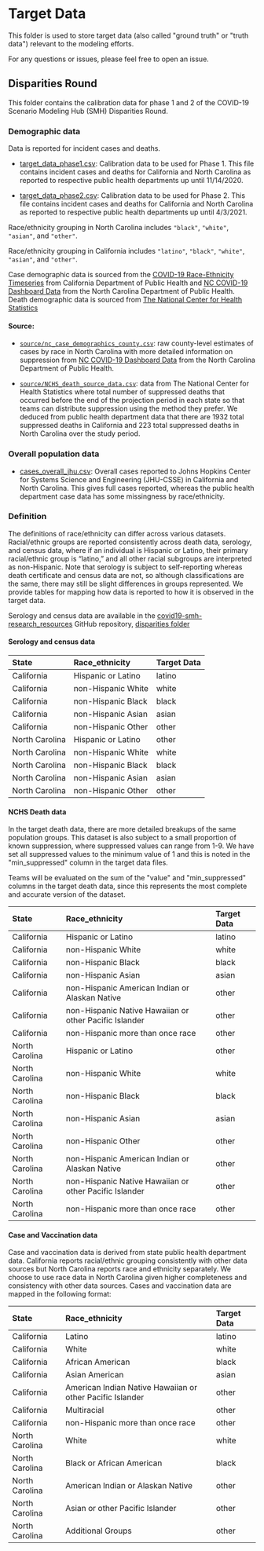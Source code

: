 # Target Data

This folder is used to store target data (also called "ground truth" or 
"truth data") relevant to the modeling efforts.

For any questions or issues, please feel free to open an issue. 

## Disparities Round

This folder contains the calibration data for phase 1 and 2 of the COVID-19
Scenario Modeling Hub (SMH) Disparities Round. 

### Demographic data

Data is reported for incident cases and deaths. 

- [target_data_phase1.csv](./target_data_phase1.csv): Calibration 
data to be used for Phase 1. 
This file contains incident cases and deaths for California and 
North Carolina as reported to respective public health departments 
up until 11/14/2020. 

- [target_data_phase2.csv](./target_data_phase2.csv): Calibration data 
to be used for Phase 2. 
This file contains incident cases and deaths for California and 
North Carolina as reported to respective public health departments 
up until 4/3/2021.


Race/ethnicity grouping in North Carolina 
includes `"black"`, `"white"`,  `"asian"`, and `"other"`. 

Race/ethnicity 
grouping in California includes `"latino"`, `"black"`, `"white"`, 
`"asian"`, and `"other"`. 

Case demographic data is sourced from the 
[COVID-19 Race-Ethnicity Timeseries](https://data.chhs.ca.gov/dataset/covid-19-equity-metrics/resource/ef29f30e-320c-46cf-86cd-37a36663616d) from 
California Department of Public Health and 
[NC COVID-19 Dashboard Data](https://covid19.ncdhhs.gov/dashboard/data-behind-dashboards)
from the North Carolina Department of Public Health. 
Death demographic data is sourced from 
[The National Center for Health Statistics](https://wonder.cdc.gov/mcd-icd10-provisional.html) 

#### Source:

- [`source/nc_case_demographics_county.csv`](./source/nc_case_demographics_county.csv): 
raw county-level estimates of cases by race in North Carolina with more 
detailed information on suppression from 
[NC COVID-19 Dashboard Data](https://covid19.ncdhhs.gov/dashboard/data-behind-dashboards)
from the North Carolina Department of Public Health.

- [`source/NCHS_death_source_data.csv`](./source/NCHS_death_source_data/csv): 
data from The National Center for Health Statistics where total number of 
suppressed deaths that occurred before the end of 
the projection period in each state so that teams can distribute suppression 
using the method they prefer. We deduced from public health department data 
that there are 1932 total suppressed deaths in California and 223 total 
suppressed deaths in North Carolina over the study period.

### Overall population data

- [cases_overall_jhu.csv](./cases_overall_jhu.csv): Overall cases reported 
to Johns Hopkins Center for Systems Science and Engineering (JHU-CSSE) 
in California and North Carolina. This gives full cases reported, whereas 
the public health department case data has some missingness by 
race/ethnicity.


### Definition

The definitions of race/ethnicity can differ across various datasets. Racial/ethnic 
groups are reported consistently across death data, serology, and census data, 
where if an individual is Hispanic or Latino, their primary racial/ethnic
group is “latino,” and all other racial subgroups are interpreted as non-Hispanic. 
Note that serology is subject to self-reporting whereas death certificate and 
census data are not, so although classifications are the same, there may still be 
slight differences in groups represented. We provide tables for mapping how data 
is reported to how it is observed in the target data. 

Serology and census data are available in the 
[covid19-smh-research_resources](https://github.com/midas-network/covid19-smh-research_resources) 
GitHub repository,
[disparities folder](https://github.com/midas-network/covid19-smh-research_resources/tree/main/disparities)


#### Serology and census data

|State|Race_ethnicity|Target Data|
|:---|:----|:----|
|California|Hispanic or Latino|latino|
|California|non-Hispanic White|white|
|California|non-Hispanic Black|black|
|California|non-Hispanic Asian|asian|
|California|non-Hispanic Other|other|
|North Carolina|Hispanic or Latino|other|
|North Carolina|non-Hispanic White|white|
|North Carolina|non-Hispanic Black|black|
|North Carolina|non-Hispanic Asian|asian|
|North Carolina|non-Hispanic Other|other|

#### NCHS Death data

In the target death data, there are more detailed breakups of the same population 
groups. This dataset is also subject to a small proportion of known suppression, 
where suppressed values can range from 1-9. We have set all suppressed values to 
the minimum value of 1 and this is noted in the "min_suppressed" column in the 
target data files. 

Teams will be evaluated on the sum of the "value" and "min_suppressed" columns 
in the target death data, since this represents the most complete and accurate 
version of the dataset. 

|State|Race_ethnicity|Target Data|
|:---|:----|:----|
|California|Hispanic or Latino|latino|
|California|non-Hispanic White|white|
|California|non-Hispanic Black|black|
|California|non-Hispanic Asian|asian|
|California|non-Hispanic American Indian or Alaskan Native|other|
|California|non-Hispanic Native Hawaiian or other Pacific Islander|other|
|California|non-Hispanic more than once race |other|
|North Carolina|Hispanic or Latino|other|
|North Carolina|non-Hispanic White|white|
|North Carolina|non-Hispanic Black|black|
|North Carolina|non-Hispanic Asian|asian|
|North Carolina|non-Hispanic Other|other|
|North Carolina|non-Hispanic American Indian or Alaskan Native|other|
|North Carolina|non-Hispanic Native Hawaiian or other Pacific Islander|other|
|North Carolina|non-Hispanic more than once race |other|

#### Case and Vaccination data

Case and vaccination data is derived from state public health department data. 
California reports racial/ethnic grouping consistently with other data sources 
but North Carolina reports race and ethnicity separately. We choose to use race data 
in North Carolina given higher completeness and consistency with other data sources.
Cases and vaccination data are mapped in the following format: 


|State|Race_ethnicity|Target Data|
|:---|:----|:----|
|California|Latino|latino|
|California|White|white|
|California|African American|black|
|California|Asian American|asian|
|California|American Indian Native Hawaiian or other Pacific Islander|other|
|California|Multiracial|other|
|California|non-Hispanic more than once race |other|
|North Carolina|White|white|
|North Carolina|Black or African American|black|
|North Carolina|American Indian or Alaskan Native|other|
|North Carolina|Asian or other Pacific Islander|other|
|North Carolina|Additional Groups|other|

